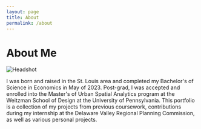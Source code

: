 ```yaml
---
layout: page
title: About
permalink: /about
---
```

# About Me

![Headshot](projects/proj-1/Headshot.jpg)

I was born and raised in the St. Louis area and completed my Bachelor's of Science in Economics in May of 2023. Post-grad, I was accepted and enrolled into the Master's of Urban Spatial Analytics program at the Weitzman School of Design at the University of Pennsylvania. This portfolio is a collection of my projects from previous coursework, contributions during my internship at the Delaware Valley Regional Planning Commission, as well as various personal projects. 
